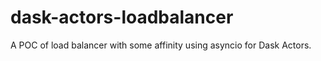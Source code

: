 # dask-actors-loadbalancer
A POC of load balancer with some affinity using asyncio for Dask Actors.
